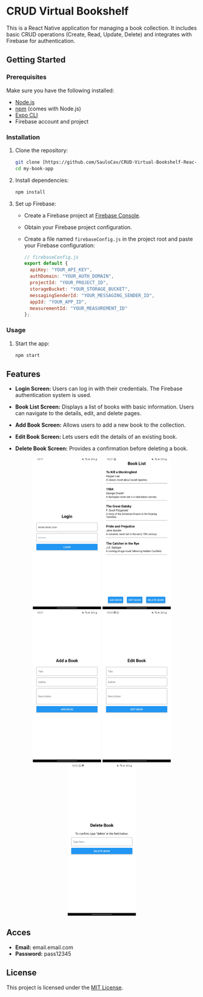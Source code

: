 # CRUD Virtual Bookshelf

This is a React Native application for managing a book collection. It includes basic CRUD operations (Create, Read, Update, Delete) and integrates with Firebase for authentication.

## Getting Started

### Prerequisites

Make sure you have the following installed:

- [Node.js](https://nodejs.org/)
- [npm](https://www.npmjs.com/) (comes with Node.js)
- [Expo CLI](https://docs.expo.dev/get-started/installation/)
- Firebase account and project

### Installation

1. Clone the repository:

   ```bash
   git clone [https://github.com/SauloCav/CRUD-Virtual-Bookshelf-Reac-Native/tree/main
   cd my-book-app
   ```

2. Install dependencies:

   ```bash
   npm install
   ```

3. Set up Firebase:

   - Create a Firebase project at [Firebase Console](https://console.firebase.google.com/).
   - Obtain your Firebase project configuration.
   - Create a file named `firebaseConfig.js` in the project root and paste your Firebase configuration:

     ```javascript
     // firebaseConfig.js
     export default {
       apiKey: "YOUR_API_KEY",
       authDomain: "YOUR_AUTH_DOMAIN",
       projectId: "YOUR_PROJECT_ID",
       storageBucket: "YOUR_STORAGE_BUCKET",
       messagingSenderId: "YOUR_MESSAGING_SENDER_ID",
       appId: "YOUR_APP_ID",
       measurementId: "YOUR_MEASUREMENT_ID"
     };
     ```

### Usage

1. Start the app:

   ```bash
   npm start
   ```

## Features

- **Login Screen:** Users can log in with their credentials. The Firebase authentication system is used.

- **Book List Screen:** Displays a list of books with basic information. Users can navigate to the details, edit, and delete pages.

- **Add Book Screen:** Allows users to add a new book to the collection.

- **Edit Book Screen:** Lets users edit the details of an existing book.

- **Delete Book Screen:** Provides a confirmation before deleting a book.

<p align="center">
  <img src="img/01.jpg" width="180" />
  <img src="img/02.jpg" width="180" /> 
  <img src="img/03.jpg" width="180" />
  <img src="img/04.jpg" width="180" /> 
  <img src="img/05.jpg" width="180" />
</p>

## Acces

- **Email:** email.email.com
- **Password:** pass12345


## License

This project is licensed under the [MIT License](LICENSE).
